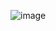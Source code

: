 ![image](https://github.com/robertgouveia/sentence-generator/assets/15702439/ce39cafb-527b-4912-b655-493784aed65e)
